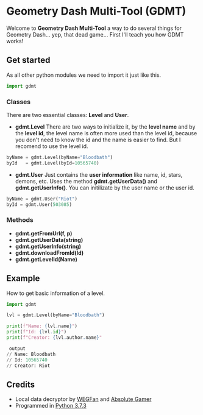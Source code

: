 # Geometry Dash Multi-Tool (GDMT)

Welcome to **Geometry Dash Multi-Tool** a way to do several things for Geometry Dash... yep, that dead game...
First I'll teach you how GDMT works!

## Get started
As all other python modules we need to import it just like this.
```python
import gdmt
```
### Classes
There are two essential classes: **Level** and **User**.
- **gdmt.Level** 
There are two ways to initialize it, by the **level name** and by the **level id**, the level name is often more used than the level id, because you don't need to know the id and the name is easier to find. But I recomend to use the level id.
```python
byName = gdmt.Level(byName="Bloodbath")
byId   = gdmt.Level(byId=10565740)
```
- **gdmt.User**
Just contains the **user information** like name, id, stars, demons, etc. Uses the method **gdmt.getUserData()** and **gdmt.getUserInfo()**. You can initilizate by the user name or the  user id.
```python
byName = gdmt.User("Riot")
byId = gdmt.User(503085)
```

### Methods
- **gdmt.getFromUrl(f, p)**
- **gdmt.getUserData(string)**
- **gdmt.getUserInfo(string)**
- **gdmt.downloadFromId(Id)**
- **gdmt.getLevelId(Name)**

## Example
How to get basic information of a level.
```python
import gdmt

lvl = gdmt.Level(byName="Bloodbath")

print(f"Name: {lvl.name}")
print(f"Id: {lvl.id}")
print(f"Creator: {lvl.author.name}"

 output
// Name: Bloodbath
// Id: 10565740
// Creator: Riot
```

## Credits
- Local data decryptor by [WEGFan](https://github.com/WEGFan/Geometry-Dash-Savefile-Editor) and [Absolute Gamer](https://pastebin.com/JakxXUVG)
- Programmed in [Python 3.7.3](https://www.python.org/)
